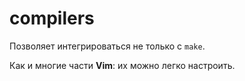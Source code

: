 # compilers

Позволяет интегрироваться не только с `make`.

Как и многие части **Vim**: их можно легко настроить.
